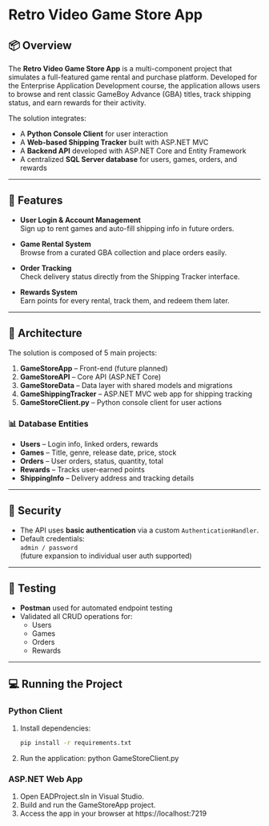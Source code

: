 # Retro Video Game Store App

## 📦 Overview

The **Retro Video Game Store App** is a multi-component project that simulates a full-featured game rental and purchase platform. Developed for the Enterprise Application Development course, the application allows users to browse and rent classic GameBoy Advance (GBA) titles, track shipping status, and earn rewards for their activity.

The solution integrates:
- A **Python Console Client** for user interaction
- A **Web-based Shipping Tracker** built with ASP.NET MVC
- A **Backend API** developed with ASP.NET Core and Entity Framework
- A centralized **SQL Server database** for users, games, orders, and rewards

---

## 🚀 Features

- **User Login & Account Management**  
  Sign up to rent games and auto-fill shipping info in future orders.

- **Game Rental System**  
  Browse from a curated GBA collection and place orders easily.

- **Order Tracking**  
  Check delivery status directly from the Shipping Tracker interface.

- **Rewards System**  
  Earn points for every rental, track them, and redeem them later.

---

## 🧱 Architecture

The solution is composed of 5 main projects:

1. **GameStoreApp** – Front-end (future planned)
2. **GameStoreAPI** – Core API (ASP.NET Core)
3. **GameStoreData** – Data layer with shared models and migrations
4. **GameShippingTracker** – ASP.NET MVC web app for shipping tracking
5. **GameStoreClient.py** – Python console client for user actions

### 📊 Database Entities
- **Users** – Login info, linked orders, rewards
- **Games** – Title, genre, release date, price, stock
- **Orders** – User orders, status, quantity, total
- **Rewards** – Tracks user-earned points
- **ShippingInfo** – Delivery address and tracking details

---

## 🔐 Security

- The API uses **basic authentication** via a custom `AuthenticationHandler`.
- Default credentials:  
  `admin / password`  
  (future expansion to individual user auth supported)

---

## 🧪 Testing

- **Postman** used for automated endpoint testing
- Validated all CRUD operations for:
  - Users
  - Games
  - Orders
  - Rewards

---

## 💻 Running the Project

### Python Client
1. Install dependencies:
   ```bash
   pip install -r requirements.txt
2. Run the application:
   python GameStoreClient.py

### ASP.NET Web App
1. Open EADProject.sln in Visual Studio.
2. Build and run the GameStoreApp project.
3. Access the app in your browser at https://localhost:7219
